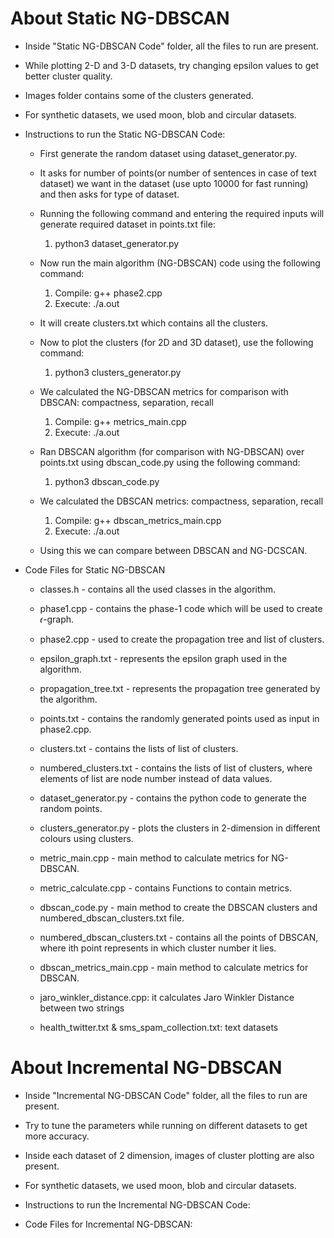 # About Static NG-DBSCAN

- Inside "Static NG-DBSCAN Code" folder, all the files to run are present.
- While plotting 2-D and 3-D datasets, try changing epsilon values to get better cluster quality.
- Images folder contains some of the clusters generated. 
- For synthetic datasets, we used moon, blob and circular datasets.

- Instructions to run the Static NG-DBSCAN Code:

	- First generate the random dataset using dataset_generator.py. 

	- It asks for number of points(or number of sentences in case of text dataset) we want in the dataset (use upto 10000 for fast running) and then asks for type of dataset. 

	- Running the following command and entering the required inputs will generate required dataset in points.txt file:
		1. python3 dataset_generator.py

	- Now run the main algorithm (NG-DBSCAN) code using the following command: 
		1. Compile: g++ phase2.cpp
		2. Execute: ./a.out
	- It will create clusters.txt which contains all the clusters. 

	- Now to plot the clusters (for 2D and 3D dataset), use the following command:
		1. python3 clusters_generator.py 

	- We calculated the NG-DBSCAN metrics for comparison with DBSCAN: compactness, separation, recall 
		1. Compile: g++ metrics_main.cpp
		2. Execute: ./a.out

	- Ran DBSCAN algorithm (for comparison with NG-DBSCAN) over points.txt using dbscan_code.py using the following command:
		1. python3 dbscan_code.py

	- We calculated the DBSCAN metrics: compactness, separation, recall 
		1. Compile: g++ dbscan_metrics_main.cpp
		2. Execute: ./a.out
	- Using this we can compare between DBSCAN and NG-DCSCAN.

- Code Files for Static NG-DBSCAN 

	- classes.h - contains all the used classes in the algorithm.

	- phase1.cpp - contains the phase-1 code which will be used to create 𝜖-graph.

	- phase2.cpp - used to create the propagation tree and list of clusters.

	- epsilon_graph.txt - represents the epsilon graph used in the algorithm.

	- propagation_tree.txt - represents the propagation tree generated by the algorithm.

	- points.txt - contains the randomly generated points used as input in phase2.cpp.

	- clusters.txt - contains the lists of list of clusters.

	- numbered_clusters.txt - contains the lists of list of clusters, where elements of list are node number instead of data values.

	- dataset_generator.py - contains the python code to generate the random points.

	- clusters_generator.py - plots the clusters in 2-dimension in different colours using clusters.

	- metric_main.cpp - main method to calculate metrics for NG-DBSCAN.

	- metric_calculate.cpp - contains Functions to contain metrics.

	- dbscan_code.py - main method to create the DBSCAN clusters and numbered_dbscan_clusters.txt file.

	- numbered_dbscan_clusters.txt - contains all the points of DBSCAN, where ith point represents in which cluster number it lies.

	- dbscan_metrics_main.cpp - main method to calculate metrics for DBSCAN.

	- jaro_winkler_distance.cpp: it calculates Jaro Winkler Distance between two strings

	- health_twitter.txt & sms_spam_collection.txt: text datasets 

# About Incremental NG-DBSCAN

- Inside "Incremental NG-DBSCAN Code" folder, all the files to run are present.
- Try to tune the parameters while running on different datasets to get more accuracy.
- Inside each dataset of 2 dimension, images of cluster plotting are also present. 
- For synthetic datasets, we used moon, blob and circular datasets.

- Instructions to run the Incremental NG-DBSCAN Code:

- Code Files for Incremental NG-DBSCAN:

